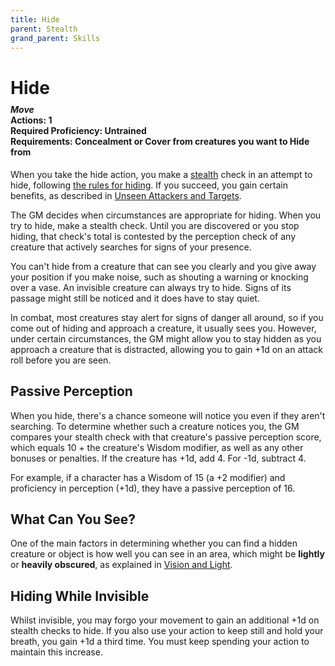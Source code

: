 ```yaml
---
title: Hide
parent: Stealth
grand_parent: Skills
---
```


# Hide

<div style="margin-top:-10px;"></div>

#### *Move*<br>**Actions:** 1<br>**Required Proficiency:** Untrained<br>**Requirements:** Concealment or Cover from creatures you want to Hide from
When you take the hide action, you make a [stealth](https://stormchaserroleplaying.com/stormchaserRPG/Skills/Stealth/) check in an attempt to hide, following [the rules for hiding](http://stormchaserroleplaying.com/stormchaserRPG/UsingAbilityScores/UsingEachAbility/Dexterity/#hiding). If you succeed, you gain certain benefits, as described in [Unseen Attackers and Targets](http://stormchaserroleplaying.com/stormchaserRPG/Combat/MakinganAttack/UnseenAttackersandTargets/).

The GM decides when circumstances are appropriate for hiding. When you try to hide, make a stealth check. Until you are discovered or you stop hiding, that check's total is contested by the perception check of any creature that actively searches for signs of your presence.

You can't hide from a creature that can see you clearly and you give away your position if you make noise, such as shouting a warning or knocking over a vase. An invisible creature can always try to hide. Signs of its passage might still be noticed and it does have to stay quiet.

In combat, most creatures stay alert for signs of danger all around, so if you come out of hiding and approach a creature, it usually sees you. However, under certain circumstances, the GM might allow you to stay hidden as you approach a creature that is distracted, allowing you to gain +1d on an attack roll before you are seen.

## Passive Perception
When you hide, there's a chance someone will notice you even if they aren't searching. To determine whether such a creature notices you, the GM compares your stealth check with that creature's passive perception score, which equals 10 + the creature's Wisdom modifier, as well as any other bonuses or penalties. If the creature has +1d, add 4. For -1d, subtract 4.

For example, if a character has a Wisdom of 15 (a +2 modifier) and proficiency in perception (+1d), they have a passive perception of 16.

## What Can You See?
One of the main factors in determining whether you can find a hidden creature or object is how well you can see in an area, which might be **lightly** or **heavily obscured**, as explained in [Vision and Light](http://stormchaserroleplaying.com/stormchaserRPG/Adventuring/TheEnvironment/VisionandLight/).

## Hiding While Invisible
Whilst invisible, you may forgo your movement to gain an additional +1d on stealth checks to hide. If you also use your action to keep still and hold your breath, you gain +1d a third time. You must keep spending your action to maintain this increase.
